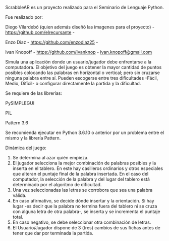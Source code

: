 ScrabbleAR es un proyecto realizado para el Seminario de Lenguaje Python.

Fue realizado por:

Diego Vilardebó (quien además diseñó las imagenes para el proyecto) - https://github.com/elrecursante -

Enzo Diaz - https://github.com/enzodiaz25 -

Ivan Knopoff - https://github.com/Ivanknop - ivan.knopoff@gmail.com



Simula una aplicación donde un usuario/jugador debe enfrentarse a la computadora. El objetivo del juego es obtener la mayor cantidad de puntos posibles colocando las palabras en horizontal o vertical; pero sin cruzarse ninguna palabra entre sí. Pueden escogerse entre tres dificultades -Fácil, Medio, Difícil- o configurar directamente la partida y la dificultad.

Se requiere de las librerías:

PySIMPLEGUI

PIL

Pattern 3.6


Se recomienda ejecutar en Python 3.6.10 o anterior por un problema entre el mismo y la librería Pattern.


Dinámica del juego:
1) Se determina al azar quién empieza.
2) El jugador selecciona la mejor combinación de palabras posibles y la inserta en el tablero. En este hay casilleros ordinarios y otros especiales que alteran el puntaje final de la palabra insertada. En el caso del computador, la selección de la palabra y del lugar del tablero está determinado por el algoritmo de dificultad.
3) Una vez seleccionadas las letras se corrobora que sea una palabra válida.
4) En caso afirmativo, se decide dónde insertar y la orientación. Si hay lugar -es decir que la palabra no termina fuera del tablero ni se cruza con alguna letra de otra palabra-, se inserta y se incrementa el puntaje total.
5) En caso negativo, se debe seleccionar otra combinación de letras.
6) El Usuario/Jugador dispone de 3 (tres) cambios de sus fichas antes de tener que dar por terminada la partida.
